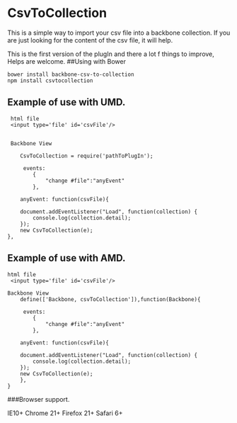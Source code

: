 CsvToCollection
===============


This is a simple way to import your csv file into a backbone collection.
If you are just looking for the content of the csv file, it will help.


This is the first version of the plugIn and there a lot f things to improve, Helps are welcome.
##Using with Bower

	bower install backbone-csv-to-collection
	npm install csvtocollection


## Example of use with UMD.

     html file    
     <input type='file' id='csvFile'/>


     Backbone View
		
		CsvToCollection = require('pathToPlugIn');

	     events:
			{
				"change #file":"anyEvent"
			},
     
       	anyEvent: function(csvFile){

		document.addEventListener("Load", function(collection) {			
			console.log(collection.detail);
		});
		new CsvToCollection(e);
	},


## Example of use with AMD.
    
	html file    
     <input type='file' id='csvFile'/>

	Backbone View		
		define(['Backbone, csvToCollection']),function(Backbone){

	     events:
			{
				"change #file":"anyEvent"
			},
     
       	anyEvent: function(csvFile){

		document.addEventListener("Load", function(collection) {			
			console.log(collection.detail);
		});
		new CsvToCollection(e);
	    },
    }

###Browser support.

IE10+
Chrome 21+
Firefox 21+
Safari 6+ 




